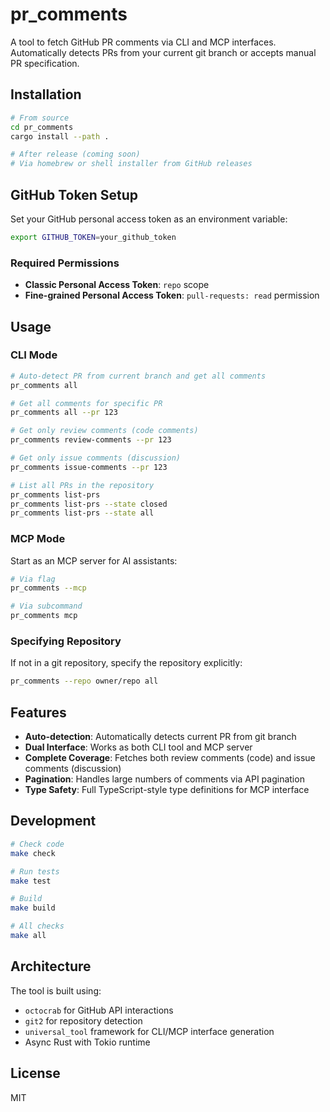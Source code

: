 # pr_comments

A tool to fetch GitHub PR comments via CLI and MCP interfaces. Automatically detects PRs from your current git branch or accepts manual PR specification.

## Installation

```bash
# From source
cd pr_comments
cargo install --path .

# After release (coming soon)
# Via homebrew or shell installer from GitHub releases
```

## GitHub Token Setup

Set your GitHub personal access token as an environment variable:

```bash
export GITHUB_TOKEN=your_github_token
```

### Required Permissions

- **Classic Personal Access Token**: `repo` scope
- **Fine-grained Personal Access Token**: `pull-requests: read` permission

## Usage

### CLI Mode

```bash
# Auto-detect PR from current branch and get all comments
pr_comments all

# Get all comments for specific PR
pr_comments all --pr 123

# Get only review comments (code comments)
pr_comments review-comments --pr 123

# Get only issue comments (discussion)
pr_comments issue-comments --pr 123

# List all PRs in the repository
pr_comments list-prs
pr_comments list-prs --state closed
pr_comments list-prs --state all
```

### MCP Mode

Start as an MCP server for AI assistants:

```bash
# Via flag
pr_comments --mcp

# Via subcommand
pr_comments mcp
```

### Specifying Repository

If not in a git repository, specify the repository explicitly:

```bash
pr_comments --repo owner/repo all
```

## Features

- **Auto-detection**: Automatically detects current PR from git branch
- **Dual Interface**: Works as both CLI tool and MCP server
- **Complete Coverage**: Fetches both review comments (code) and issue comments (discussion)
- **Pagination**: Handles large numbers of comments via API pagination
- **Type Safety**: Full TypeScript-style type definitions for MCP interface

## Development

```bash
# Check code
make check

# Run tests
make test

# Build
make build

# All checks
make all
```

## Architecture

The tool is built using:
- `octocrab` for GitHub API interactions
- `git2` for repository detection
- `universal_tool` framework for CLI/MCP interface generation
- Async Rust with Tokio runtime

## License

MIT